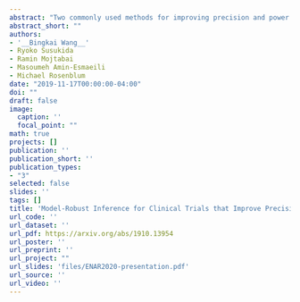 ```yaml
---
abstract: "Two commonly used methods for improving precision and power in clinical trials are stratified randomization and covariate adjustment. However, many trials do not fully capitalize on the combined precision gains from these two methods, which can lead to wasted resources in terms of sample size and trial duration. We derive consistency and asymptotic normality of model-robust estimators that combine these two methods, and show that these estimators can lead to substantial gains in precision and power. Our theorems cover a class of estimators that handle  continuous, binary, and time-to-event outcomes; missing outcomes under the missing at random assumption are handled as well. For each estimator, we give a formula for a consistent variance estimator that is model-robust and that fully captures variance reductions from stratified randomization and covariate adjustment. Also, we give the first proof (to the best of our knowledge) of consistency and asymptotic normality of the Kaplan-Meier estimator under stratified randomization, and we derive its asymptotic variance. The above results also hold for the biased-coin covariate-adaptive design. We demonstrate our results using three completed, phase 3, randomized  trial data sets of treatments for substance use disorder, where the variance reduction due to stratified randomization and covariate adjustment ranges from 1% to 36%. "
abstract_short: ""
authors:
- '__Bingkai Wang__'
- Ryoko Susukida
- Ramin Mojtabai
- Masoumeh Amin-Esmaeili
- Michael Rosenblum
date: "2019-11-17T00:00:00-04:00"
doi: ""
draft: false
image:
  caption: ''
  focal_point: ""
math: true
projects: []
publication: ''
publication_short: ''
publication_types:
- "3"
selected: false
slides: ''
tags: []
title: 'Model-Robust Inference for Clinical Trials that Improve Precision by Stratified Randomization and Covariate Adjustment'
url_code: ''
url_dataset: ''
url_pdf: https://arxiv.org/abs/1910.13954
url_poster: ''
url_preprint: ''
url_project: ""
url_slides: 'files/ENAR2020-presentation.pdf'
url_source: ''
url_video: ''
---
```


